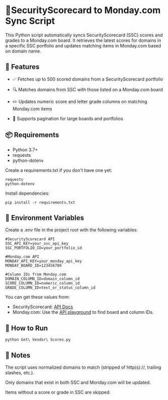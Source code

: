 # 🔄**SecurityScorecard to Monday.com Sync Script**
This Python script automatically syncs SecurityScorecard (SSC) scores and grades to a Monday.com board. It retrieves the latest scores for domains in a specific SSC portfolio and updates matching items in Monday.com based on domain name.

## 📁 **Features**
+ ✅ Fetches up to 500 scored domains from a SecurityScorecard portfolio

+ 🔍 Matches domains from SSC with those listed on a Monday.com board

+ ✏️ Updates numeric score and letter grade columns on matching Monday.com items

+ 🔁 Supports pagination for large boards and portfolios

## 📦 Requirements
+ Python 3.7+
+ requests
+ python-dotenv

Create a requirements.txt if you don't have one yet:
```
requests
python-dotenv
```

Install dependencies:
```
pip install -r requirements.txt
```

## 🔐 **Environment Variables**
Create a .env file in the project root with the following variables:


```
#SecurityScorecard API
SSC_API_KEY=your_ssc_api_key
SSC_PORTFOLIO_ID=your_portfolio_id

#Monday.com API
MONDAY_API_KEY=your_monday_api_key
MONDAY_BOARD_ID=123456789

#Column IDs from Monday.com
DOMAIN_COLUMN_ID=domain_column_id
SCORE_COLUMN_ID=numeric_column_id
GRADE_COLUMN_ID=text_or_status_column_id
```

You can get these values from:
+ SecurityScorecard: [API Docs](https://api.securityscorecard.io/)
+ Monday.com: Use the [API playground](https://api.monday.com/) to find board and column IDs.

## 🚀 **How to Run**

```
python Get\ Vendor\ Scores.py
```

## 📝 **Notes**
The script uses normalized domains to match (stripped of http(s)://, trailing slashes, etc.).

Only domains that exist in both SSC and Monday.com will be updated.

Items without a score or grade in SSC are skipped.
